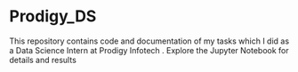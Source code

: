 # Prodigy_DS
This repository contains code and documentation of my tasks which I did as a Data Science Intern at Prodigy Infotech .  Explore the Jupyter Notebook for details and results
